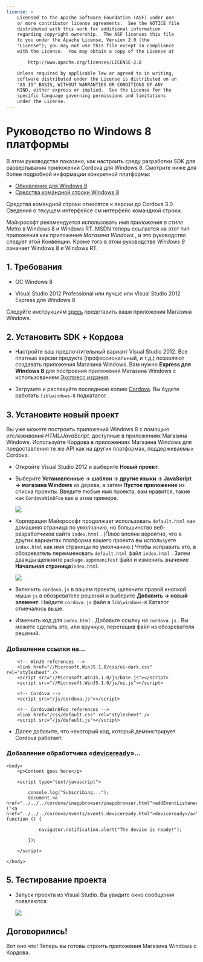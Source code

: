 ```yaml
---
license: >
    Licensed to the Apache Software Foundation (ASF) under one
    or more contributor license agreements.  See the NOTICE file
    distributed with this work for additional information
    regarding copyright ownership.  The ASF licenses this file
    to you under the Apache License, Version 2.0 (the
    "License"); you may not use this file except in compliance
    with the License.  You may obtain a copy of the License at

        http://www.apache.org/licenses/LICENSE-2.0

    Unless required by applicable law or agreed to in writing,
    software distributed under the License is distributed on an
    "AS IS" BASIS, WITHOUT WARRANTIES OR CONDITIONS OF ANY
    KIND, either express or implied.  See the License for the
    specific language governing permissions and limitations
    under the License.
---
```


# Руководство по Windows 8 платформы

В этом руководстве показано, как настроить среду разработки SDK для развертывания приложений Cordova для Windows 8. Смотрите ниже для более подробной информации конкретной платформы:

*   <a href="upgrading.html">Обновление для Windows 8</a>
*   <a href="tools.html">Средства командной строки Windows 8</a>

Средства командной строки относятся к версии до Cordova 3.0. Сведения о текущем интерфейсе см интерфейс командной строки.

Майкрософт рекомендуется использовать имя *приложения в стиле Metro* в Windows 8 и Windows RT. MSDN теперь ссылается на этот тип приложения как приложения *Магазина Windows* , и это руководство следует этой Конвенции. Кроме того в этом руководстве *Windows 8* означает Windows 8 и Windows RT.

## 1. Требования

*   ОС Windows 8

*   Visual Studio 2012 Professional или лучше или Visual Studio 2012 Express для Windows 8

Следуйте инструкциям [здесь][1] представить ваши приложения Магазина Windows.

 [1]: http://www.windowsstore.com/

## 2. Установить SDK + Кордова

*   Настройте ваш предпочтительный вариант Visual Studio 2012. Все платные версии продукта (профессиональный, и т.д.) позволяют создавать приложения Магазина Windows. Вам нужно **Express для Windows 8** для построения приложений Магазина Windows с использованием [Экспресс издания][2].

*   Загрузите и распакуйте последнюю копию [Cordova][3]. Вы будете работать `lib\windows-8` подкаталог.

 [2]: http://www.microsoft.com/visualstudio/eng/products/visual-studio-express-products
 [3]: http://phonegap.com/download

## 3. Установите новый проект

Вы уже можете построить приложений Windows 8 с помощью *отслеживания HTML/JavaScript,* доступные в приложениях Магазина Windows. Используйте Кордова в приложениях Магазина Windows для предоставления те же API как на других платформах, поддерживаемых Cordova.

*   Откройте Visual Studio 2012 и выберите **Новый проект**.

*   Выберите **Установленные → шаблон → другие языки → JavaScript → магазина Windows** из дерева, а затем **Пустое приложение** из списка проекты. Введите любые имя проекта, вам нравится, такие как `CordovaWin8Foo` как в этом примере.
    
    ![][4]

*   Корпорация Майкрософт продолжает использовать `default.html` как домашняя страница по умолчанию, но большинство веб-разработчиков сайта `index.html` . (Плюс вполне вероятно, что в других вариантах платформа вашего проекта вы используете `index.html` как имя страницы по умолчанию.) Чтобы исправить это, в обозреватель переименовать `default.html` файл `index.html` . Затем дважды щелкните `package.appxmanifest` файл и изменить значение **Начальная страница**`index.html`.
    
    ![][5]

*   Включить `cordova.js` в вашем проекте, щелкните правой кнопкой мыши `js` в обозревателе решений и выберите **Добавить → новый элемент**. Найдите `cordova.js` файл в `lib\windows-8` Каталог отмечалось выше.

*   Изменить код для `index.html` . Добавьте ссылку на `cordova.js` . Вы можете сделать это, или вручную, перетащив файл из обозревателя решений.

 [4]: img/guide/platforms/win8/wsnewproject.png
 [5]: img/guide/platforms/win8/wschangemanifest.png

### Добавление ссылки на...

        <!-- WinJS references -->
        <link href="//Microsoft.WinJS.1.0/css/ui-dark.css" rel="stylesheet" />
        <script src="//Microsoft.WinJS.1.0/js/base.js"></script>
        <script src="//Microsoft.WinJS.1.0/js/ui.js"></script>
    
        <!-- Cordova -->
        <script src="/js/cordova.js"></script>
    
        <!-- CordovaWin8Foo references -->
        <link href="/css/default.css" rel="stylesheet" />
        <script src="/js/default.js"></script>
    

*   Далее добавите, что некоторый код, который демонстрирует Cordova работает.

### Добавление обработчика «<a href="../../../cordova/events/events.deviceready.html">deviceready</a>»...

    <body>
        <p>Content goes here</p>
    
        <script type="text/javascript">
    
            console.log("Subscribing...");
            document.<a href="../../../cordova/inappbrowser/inappbrowser.html">addEventListener</a>("<a href="../../../cordova/events/events.deviceready.html">deviceready</a>", function () {
    
                navigator.notification.alert("The device is ready!");
    
            });
    
        </script>
    
    </body>
    

## 5. Тестирование проекта

*   Запуск проекта из Visual Studio. Вы увидите окно сообщения появляются:
    
    ![][6]

 [6]: img/guide/platforms/win8/wsalert.png

## Договорились!

Вот оно что! Теперь вы готовы строить приложения Магазина Windows с Кордова.